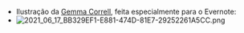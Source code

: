 - Ilustração da [Gemma Correll](https://www.gemmacorrell.com/), feita especialmente para o Evernote:
- ![2021_06_17_BB329EF1-E881-474D-81E7-29252261A5CC.png](https://cdn.logseq.com/%2Fbffdb870-4919-4eb0-87d3-fec3c039dbb44b9a4517-00c4-40cd-bd4e-111d84a769ad2021_06_17_BB329EF1-E881-474D-81E7-29252261A5CC.png?Expires=4777578799&Signature=dRbBZzLbiLSHiNYFJsGstoha-5U4z9M-eoMEg7KMWn6zgmFT0GIWhqprnRDDzevKWpLL2dOJxt761xcQSO486cscjlF2qZzZCjBivaY1FFpKvmCwyCsJqk3~iIOpJ6~7Ts0xu5chgyVO58NsIQ1IFjKgrnYUIuZ8USTV11OY8Jrwyyt1ryWyuhm00jiLmrzSQuRBjpM4ffBXI0hfVL1jyh62utQBNZDqUXtMAojVrgXG1oFbhnjMcNyRV1B~yse1Jije6YVmOT8QTEovBxXzBUEw41hPHu0ZN6gLlxfu0lKIjpryvMDq2X3u1yR5NbkabFrP8DQxDIMFZwnU631VOQ__&Key-Pair-Id=APKAJE5CCD6X7MP6PTEA)